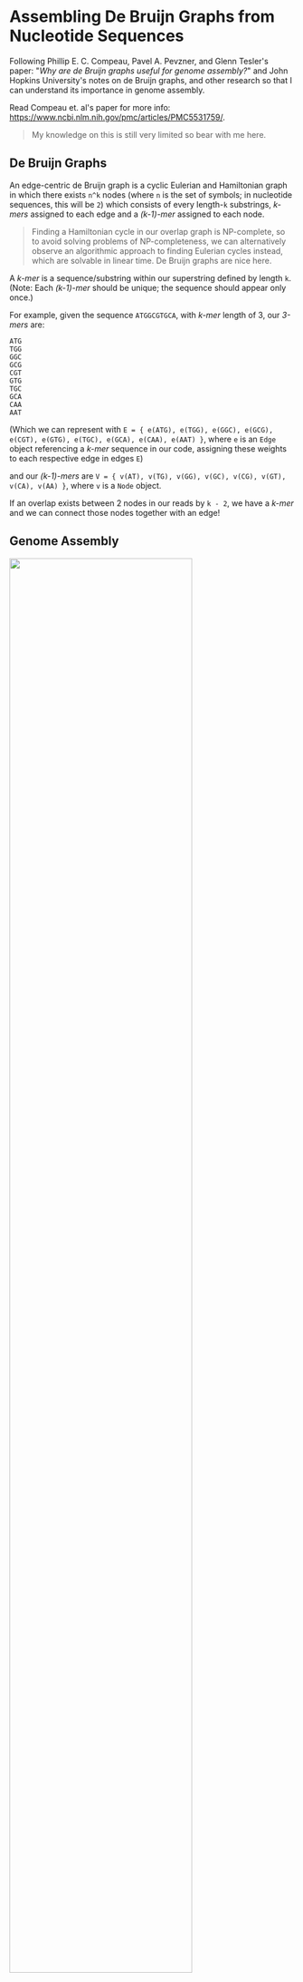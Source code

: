 # Assembling De Bruijn Graphs from Nucleotide Sequences
Following Phillip E. C. Compeau, Pavel A. Pevzner, and Glenn Tesler's paper: "*Why are de Bruijn graphs useful for genome assembly?*"
and John Hopkins University's notes on de Bruijn graphs, and other research so that I can understand its importance in genome assembly.

Read Compeau et. al's paper for more info: https://www.ncbi.nlm.nih.gov/pmc/articles/PMC5531759/.

> My knowledge on this is still very limited so bear with me here.

## De Bruijn Graphs

An edge-centric de Bruijn graph is a cyclic Eulerian and Hamiltonian graph in which there exists `n^k` nodes (where `n` is the set of symbols;
in nucleotide sequences, this will be `2`)
which consists of every length-`k` substrings, *k-mers* assigned to each edge and a *(k-1)-mer* assigned to each node.

> Finding a Hamiltonian cycle in our overlap graph is NP-complete, so to avoid solving problems of NP-completeness, we can alternatively observe
> an algorithmic approach to finding Eulerian cycles instead, which are solvable in linear time. De Bruijn graphs are nice here.

A *k-mer* is a sequence/substring within our superstring defined by length `k`. 
(Note: Each *(k-1)-mer* should be unique; the sequence should appear only once.)

For example, given the sequence `ATGGCGTGCA`, with *k-mer* length of 3, our *3-mers* are:

```
ATG
TGG
GGC
GCG
CGT
GTG
TGC
GCA
CAA
AAT
```

(Which we can represent with `E = { e(ATG), e(TGG), e(GGC), e(GCG), e(CGT), e(GTG), e(TGC), e(GCA), e(CAA), e(AAT) }`, where `e` is an `Edge`
object referencing a *k-mer* sequence in our code, assigning these weights to each respective edge in edges `E`)

and our *(k-1)-mers* are `V = { v(AT), v(TG), v(GG), v(GC), v(CG), v(GT), v(CA), v(AA) }`, where `v` is a `Node` object.

If an overlap exists between 2 nodes in our reads by `k - 2`, we have a *k-mer* and we can connect those nodes together with an edge!

## Genome Assembly

<img src="https://www.ncbi.nlm.nih.gov/pmc/articles/PMC5531759/bin/nihms329513f2.jpg" width="80%"/>

*Pulled from [Why are de Bruijn graphs useful for genome assembly?](https://www.ncbi.nlm.nih.gov/pmc/articles/PMC5531759/)*

So why construct de Bruijn graphs? In the world of bioinformatics, the construction of de Bruijn graphs are important
techniques to assess genome assembly.

As *Compeau, Pevzner and Tesler* have stated: "*A straightforward method for assembling reads into longer contiguous sequences ... uses a graph in 
which each read is represented by a node and overlap between reads is represented by an arrow (called a directed edge) joining two reads.*"

Construction of de Bruijn graphs is very popularly used in de novo assembly, in which we create contigs from scratch, and understanding
the properties of dBGs can allow us to analyze the computation behind assembling sequences together.

## Example Output

> Testing above stated sequence: `ATGGCGTGCA`

![Screenshot 2024-09-24 180455](https://github.com/user-attachments/assets/efe8d220-8726-4b46-8879-fcc5a7ba2ada)
